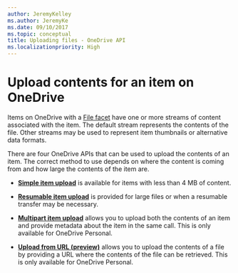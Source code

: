 ```yaml
---
author: JeremyKelley
ms.author: JeremyKe
ms.date: 09/10/2017
ms.topic: conceptual
title: Uploading files - OneDrive API
ms.localizationpriority: High
---
```

# Upload contents for an item on OneDrive

Items on OneDrive with a [File facet][file-facet] have one or more streams of content
associated with the item. The default stream represents the contents of the
file. Other streams may be used to represent item thumbnails or alternative
data formats.

There are four OneDrive APIs that can be used to upload the contents of an item. The
correct method to use depends on where the content is coming from and how large
the contents of the item are.

* **[Simple item upload](../api/driveitem_put_content.md)** is available for items with less than 4 MB of content.

* **[Resumable item upload](../api/driveitem_createuploadsession.md)** is provided for large files or when a resumable transfer may be necessary.

* **[Multipart item upload](../api/driveitem_post_content.md)** allows you to upload both the contents of an item and provide metadata about the item in the same call.
    This is only available for OneDrive Personal.

* **[Upload from URL (preview)](../api/driveitem_upload_url.md)** allows you to upload the contents of a file by providing a URL where the contents of the file can be retrieved.
    This is only available for OneDrive Personal.

[file-facet]: ../resources/file.md

<!-- {
  "type": "#page.annotation",
  "description": "Methods for how files can be uploaded to OneDrive.",
  "keywords": "upload,upload methods,simple,resumable,multipart,from url",
  "section": "documentation",
  "tocPath": "Items/Upload"
} -->

